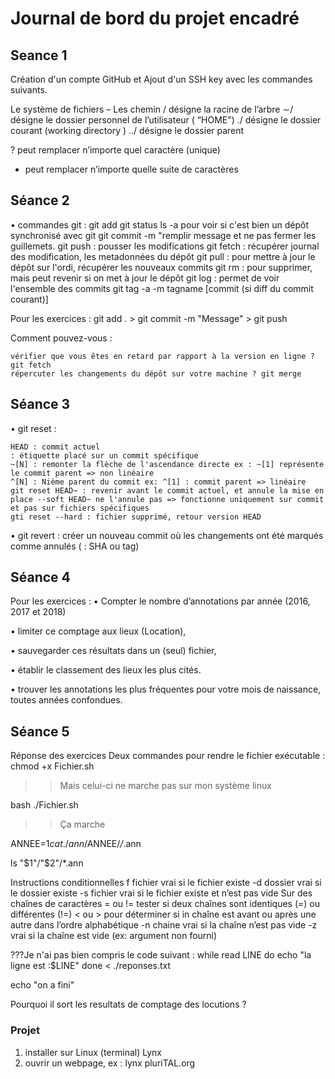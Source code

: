 # Journal de bord du projet encadré
## Seance 1
Création d'un compte GitHub et Ajout d'un SSH key avec les commandes suivants.

Le système de fichiers – Les chemin
/ désigne la racine de l’arbre
∼/ désigne le dossier personnel de l’utilisateur ( “HOME")
./ désigne le dossier courant (working directory )
../ désigne le dossier parent

? peut remplacer n’importe quel caractère (unique)
* peut remplacer n’importe quelle suite de caractères

## Séance 2
• commandes git :
    git add
    git status
    ls -a pour voir si c'est bien un dépôt synchronisé avec git
    git commit -m "remplir message et ne pas fermer les guillemets. 
    git push : pousser les modifications
    git fetch : récupérer journal des modification, les metadonnées du dépôt
    git pull : pour mettre à jour le dépôt sur l'ordi, récupérer les nouveaux commits
    git rm : pour supprimer, mais peut revenir si on met à jour le dépôt
    git log : permet de voir l'ensemble des commits
    git tag -a -m tagname [commit (si diff du commit courant)]

Pour les exercices : git add . > git commit -m "Message" > git push

Comment pouvez-vous :

    vérifier que vous êtes en retard par rapport à la version en ligne ? git fetch
    répercuter les changements du dépôt sur votre machine ? git merge

## Séance 3

• git reset :

    HEAD : commit actuel
    : étiquette placé sur un commit spécifique
    ~[N] : remonter la flèche de l'ascendance directe ex : ~[1] représente le commit parent => non linéaire
    ^[N] : Nième parent du commit ex: ^[1] : commit parent => linéaire
    git reset HEAD~ : revenir avant le commit actuel, et annule la mise en place --soft HEAD~ ne l'annule pas => fonctionne uniquement sur commit et pas sur fichiers spécifiques
    gti reset --hard : fichier supprimé, retour version HEAD

• git revert : créer un nouveau commit où les changements ont été marqués comme annulés ( : SHA ou tag)

## Séance 4

Pour les exercices :
• Compter le nombre d’annotations par année (2016, 2017 et 2018)

• limiter ce comptage aux lieux (Location),

• sauvegarder ces résultats dans un (seul) fichier,

• établir le classement des lieux les plus cités.

• trouver les annotations les plus fréquentes pour votre mois de naissance, toutes
années confondues.


## Séance 5
Réponse des exercices
Deux commandes pour rendre le fichier exécutable : 
chmod +x Fichier.sh 
>>Mais celui-ci ne marche pas sur mon système linux

bash ./Fichier.sh 
>>Ça marche


ANNEE=$1
cat ./ann/$ANNEE/*/*.ann 

ls "$1"/"$2"/*.ann

Instructions conditionnelles
f fichier vrai si le fichier existe
-d dossier vrai si le dossier existe
-s fichier vrai si le fichier existe et n’est pas vide
Sur des chaînes de caractères
= ou != tester si deux chaînes sont identiques (=) ou différentes (!=)
< ou > pour déterminer si in chaîne est avant ou après une autre dans
l’ordre alphabétique
-n chaine vrai si la chaîne n’est pas vide
-z vrai si la chaîne est vide (ex: argument non fourni)

???Je n'ai pas bien compris le code suivant : 
while read LINE
do
  echo "la ligne est :$LINE"
done < ./reponses.txt

echo "on a fini"

Pourquoi il sort les resultats de comptage des locutions ?

### Projet
1. installer sur Linux (terminal) Lynx
2. ouvrir un webpage, ex :
lynx pluriTAL.org
